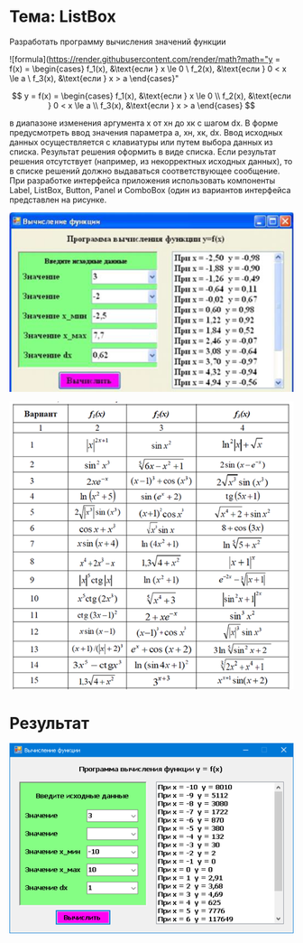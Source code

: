 # Тема: ListBox

Разработать программу вычисления значений функции

![formula](https://render.githubusercontent.com/render/math?math="y = f(x) = \begin{cases} f_1(x), &\text{если } x \le 0 \\ f_2(x), &\text{если } 0 < x \le a \\ f_3(x), &\text{если } x > a \end{cases}"

$$
y = f(x) = \begin{cases}
   f_1(x), &\text{если } x \le 0 \\
   f_2(x), &\text{если } 0 < x \le a \\
   f_3(x), &\text{если } x > a
\end{cases}
$$

в диапазоне изменения аргумента х от хн до хк с шагом dx.
В форме предусмотреть ввод значения параметра а, хн, хк, dx.
Ввод исходных данных осуществляется с клавиатуры или путем выбора данных из списка.
Результат решения оформить в виде списка. Если результат решения отсутствует (например, из некорректных исходных данных), то в списке решений должно выдаваться соответствующее сообщение.
При разработке интерфейса приложения использовать компоненты Label, ListBox, Button, Panel и ComboBox (один из вариантов интерфейса представлен на рисунке.

![ScreenShot](ScreenShot01.png)

![ScreenShot](ScreenShot02.png)

# Результат

![ScreenShot](ScreenShot03.png)
